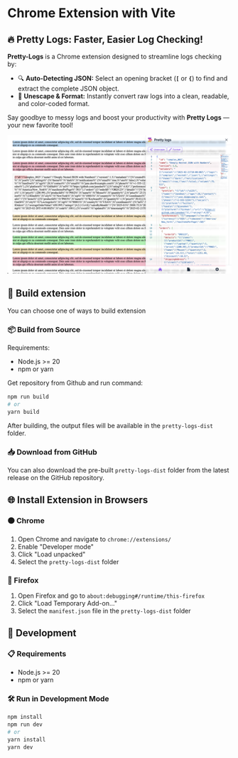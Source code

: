 # Chrome Extension with Vite

## 🔥 Pretty Logs: Faster, Easier Log Checking!

**Pretty-Logs** is a Chrome extension designed to streamline logs checking by:

- 🔍 **Auto-Detecting JSON:** Select an opening bracket (**`[`** or **`{`**) to find and extract the complete JSON object.
- 🎨 **Unescape & Format:** Instantly convert raw logs into a clean, readable, and color-coded format.

Say goodbye to messy logs and boost your productivity with **Pretty Logs** — your new favorite tool!

![demo](./docs/dev-mode.png)

## 🚀 Build extension

You can choose one of ways to build extension

### 📦 Build from Source

Requirements:

- Node.js >= 20
- npm or yarn

Get repository from Github and run command:

```bash
npm run build
# or
yarn build
```

After building, the output files will be available in the `pretty-logs-dist` folder.

### 📥 Download from GitHub

You can also download the pre-built `pretty-logs-dist` folder from the latest release on the GitHub repository.

## 🌐 Install Extension in Browsers

### 🟠 Chrome

1. Open Chrome and navigate to `chrome://extensions/`
2. Enable "Developer mode"
3. Click "Load unpacked"
4. Select the `pretty-logs-dist` folder

### 🦊 Firefox

1. Open Firefox and go to `about:debugging#/runtime/this-firefox`
2. Click "Load Temporary Add-on..."
3. Select the `manifest.json` file in the `pretty-logs-dist` folder

## 🔧 Development

### 📋 Requirements

- Node.js >= 20
- npm or yarn

### 🛠️ Run in Development Mode

```bash
npm install
npm run dev
# or
yarn install
yarn dev
```

